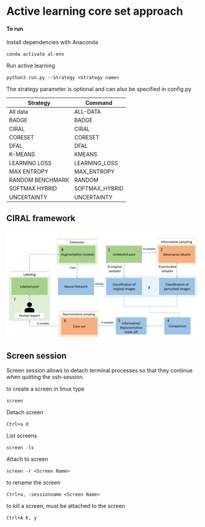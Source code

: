 # Active learning core set approach


#### To run

Install dependencies with Anaconda
```
conda activate al-env
```

Run active learning
```
python3 run.py --Strategy <Strategy name>
```

The strategy parameter is optional and can also be specified in config.py

| Strategy         | Command        |
|------------------|----------------|
| All data         | ALL-DATA       |
| BADGE            | BADGE          |
| CIRAL            | CIRAL          |
| CORESET          | CORESET        |
| DFAL             | DFAL           |
| K-MEANS          | KMEANS         |
| LEARNING LOSS    | LEARNING_LOSS  |
| MAX ENTROPY      | MAX_ENTROPY    |
| RANDOM BENCHMARK | RANDOM         |
| SOFTMAX HYBRID   | SOFTMAX_HYBRID |
| UNCERTAINTY      | UNCERTAINTY    |


## CIRAL framework

![data flow](/images/ciral-framework-new.png)



## Screen session

Screen session allows to detach terminal processes so that they continue when quitting the ssh-session. 

to create a screen in linux type 
```
screen
```

Detach screen 
```
Ctrl+a d
```
List screens 
```
screen -ls
```
Attach to screen 
```
screen -r <Screen Name>
```
to rename the screen
```
Ctrl+a, :sessionname <Screen Name>
```

to kill a screen, must be attached to the screen
```
Ctrl+A K, y
```

